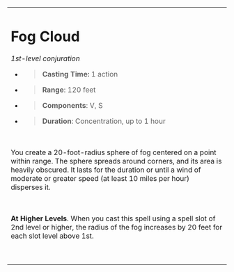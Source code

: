 <table><tbody><tr class="odd"><td><h1 id="fog-cloud"><strong>Fog Cloud</strong></h1><p><em>1st-level conjuration</em></p><ul><li><blockquote><p><strong>Casting Time:</strong> 1 action</p></blockquote></li><li><blockquote><p><strong>Range</strong>: 120 feet</p></blockquote></li><li><blockquote><p><strong>Components</strong>: V, S</p></blockquote></li><li><blockquote><p><strong>Duration</strong>: Concentration, up to 1 hour</p></blockquote></li></ul><p> </p><p>You create a 20-foot-radius sphere of fog centered on a point within range. The sphere spreads around corners, and its area is heavily obscured. It lasts for the duration or until a wind of moderate or greater speed (at least 10 miles per hour) disperses it.</p><p> </p><p><strong>At Higher Levels</strong>. When you cast this spell using a spell slot of 2nd level or higher, the radius of the fog increases by 20 feet for each slot level above 1st.</p><p> </p></td></tr></tbody></table>